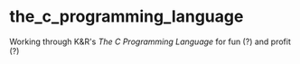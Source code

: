 # the_c_programming_language
Working through K&amp;R's <i>The C Programming Language</i> for fun (?) and profit (?)

